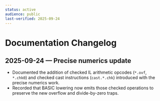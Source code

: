 ```yaml
---
status: active
audience: public
last-verified: 2025-09-24
---
```


# Documentation Changelog

## 2025-09-24 — Precise numerics update
- Documented the addition of checked IL arithmetic opcodes (`*.ovf`, `*.chk0`) and checked cast instructions (`cast.*.chk`) introduced with the precise numerics work.
- Recorded that BASIC lowering now emits those checked operations to preserve the new overflow and divide-by-zero traps.
